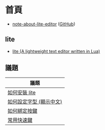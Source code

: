 

# 首頁

* [note-about-lite-editor](https://samwhelp.github.io/note-about-lite-editor/) ([GitHub](https://github.com/samwhelp/note-about-lite-editor))

## lite

* [lite (A lightweight text editor written in Lua)](https://github.com/rxi/lite)

## 議題

| 議題 |
| --- |
| [如何安裝 lite](https://samwhelp.github.io/note-about-lite-editor/read/install/dist-install.html) |
| [如何設定字型 (顯示中文)](https://samwhelp.github.io/note-about-lite-editor/read/config/font.html) |
| [如何綁定按鍵](https://samwhelp.github.io/note-about-lite-editor/read/config/keybind.html) |
| [常用快速鍵](https://samwhelp.github.io/note-about-lite-editor/read/spec-keybind.html) |
